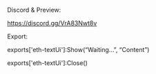 Discord & Preview:

https://discord.gg/VrA83Nwt8v

Export:

exports['eth-textUi']:Show(“Waiting...”, “Content”)

exports['eth-textUi']:Close()
